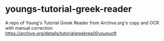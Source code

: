 # youngs-tutorial-greek-reader
A repo of Young's Tutorial Greek Reader from Archive.org's copy and OCR with manual correction https://archive.org/details/tutorialgreekrea00younuoft
